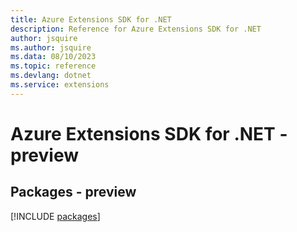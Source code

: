 ```yaml
---
title: Azure Extensions SDK for .NET
description: Reference for Azure Extensions SDK for .NET
author: jsquire
ms.author: jsquire
ms.data: 08/10/2023
ms.topic: reference
ms.devlang: dotnet
ms.service: extensions
---
```

# Azure Extensions SDK for .NET - preview
## Packages - preview
[!INCLUDE [packages](extensions-index.md)]
